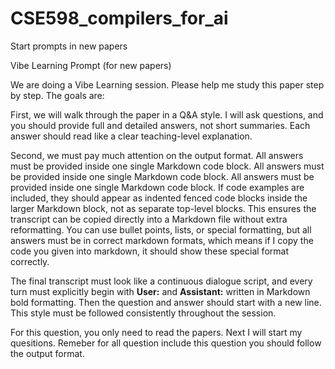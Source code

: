 # CSE598_compilers_for_ai

Start prompts in new papers

Vibe Learning Prompt (for new papers)

We are doing a Vibe Learning session. Please help me study this paper step by step. The goals are:

First, we will walk through the paper in a Q&A style. I will ask questions, and you should provide full and detailed answers, not short summaries. Each answer should read like a clear teaching-level explanation.

Second, we must pay much attention on the output format. All answers must be provided inside one single Markdown code block. All answers must be provided inside one single Markdown code block. All answers must be provided inside one single Markdown code block. If code examples are included, they should appear as indented fenced code blocks inside the larger Markdown block, not as separate top-level blocks. This ensures the transcript can be copied directly into a Markdown file without extra reformatting. You can use bullet points, lists, or special formatting, but all answers must be in correct markdown formats, which means if I copy the code you given into markdown, it should show these special format correctly.

The final transcript must look like a continuous dialogue script, and every turn must explicitly begin with **User:** and **Assistant:** written in Markdown bold formatting. Then the question and answer should start with a new line. This style must be followed consistently throughout the session.

For this question, you only need to read the papers. Next I will start my quesitions. Remeber for all question include this question you should follow the output format.
